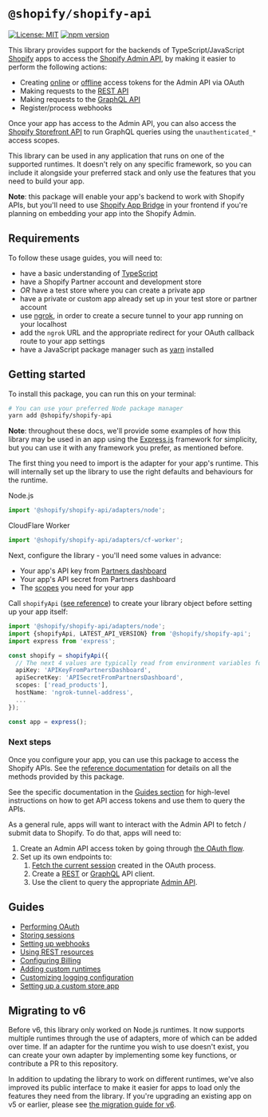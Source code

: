 # `@shopify/shopify-api`

<!-- ![Build Status]() -->

[![License: MIT](https://img.shields.io/badge/License-MIT-green.svg)](LICENSE.md)
[![npm version](https://badge.fury.io/js/%40shopify%2Fshopify-api.svg)](https://badge.fury.io/js/%40shopify%2Fshopify-api)

This library provides support for the backends of TypeScript/JavaScript [Shopify](https://www.shopify.com) apps to access the [Shopify Admin API](https://shopify.dev/docs/api/admin), by making it easier to perform the following actions:

- Creating [online](https://shopify.dev/docs/apps/auth#online-access) or [offline](https://shopify.dev/docs/apps/auth#offline-access) access tokens for the Admin API via OAuth
- Making requests to the [REST API](https://shopify.dev/docs/api/admin/rest/reference)
- Making requests to the [GraphQL API](https://shopify.dev/docs/api/admin/graphql/reference)
- Register/process webhooks

Once your app has access to the Admin API, you can also access the [Shopify Storefront API](https://shopify.dev/docs/api/storefront) to run GraphQL queries using the `unauthenticated_*` access scopes.

This library can be used in any application that runs on one of the supported runtimes. It doesn't rely on any specific framework, so you can include it alongside your preferred stack and only use the features that you need to build your app.

**Note**: this package will enable your app's backend to work with Shopify APIs, but you'll need to use [Shopify App Bridge](https://shopify.dev/docs/apps/tools/app-bridge) in your frontend if you're planning on embedding your app into the Shopify Admin.

## Requirements

To follow these usage guides, you will need to:

- have a basic understanding of [TypeScript](https://www.typescriptlang.org/)
- have a Shopify Partner account and development store
- _OR_ have a test store where you can create a private app
- have a private or custom app already set up in your test store or partner account
- use [ngrok](https://ngrok.com), in order to create a secure tunnel to your app running on your localhost
- add the `ngrok` URL and the appropriate redirect for your OAuth callback route to your app settings
- have a JavaScript package manager such as [yarn](https://yarnpkg.com) installed

## Getting started

To install this package, you can run this on your terminal:

```bash
# You can use your preferred Node package manager
yarn add @shopify/shopify-api
```

**Note**: throughout these docs, we'll provide some examples of how this library may be used in an app using the [Express.js](https://expressjs.com/) framework for simplicity, but you can use it with any framework you prefer, as mentioned before.

The first thing you need to import is the adapter for your app's runtime. This will internally set up the library to use the right defaults and behaviours for the runtime.

<div>Node.js

```ts
import '@shopify/shopify-api/adapters/node';
```

</div><div>CloudFlare Worker

```ts
import '@shopify/shopify-api/adapters/cf-worker';
```

</div>

Next, configure the library - you'll need some values in advance:

- Your app's API key from [Partners dashboard](https://www.shopify.com/partners)
- Your app's API secret from Partners dashboard
- The [scopes](https://shopify.dev/docs/api/usage/access-scopes) you need for your app

Call `shopifyApi` ([see reference](./docs/reference/shopifyApi.md)) to create your library object before setting up your app itself:

```ts
import '@shopify/shopify-api/adapters/node';
import {shopifyApi, LATEST_API_VERSION} from '@shopify/shopify-api';
import express from 'express';

const shopify = shopifyApi({
  // The next 4 values are typically read from environment variables for added security
  apiKey: 'APIKeyFromPartnersDashboard',
  apiSecretKey: 'APISecretFromPartnersDashboard',
  scopes: ['read_products'],
  hostName: 'ngrok-tunnel-address',
  ...
});

const app = express();
```

### Next steps

Once you configure your app, you can use this package to access the Shopify APIs.
See the [reference documentation](./docs/reference/README.md) for details on all the methods provided by this package.

See the specific documentation in the [Guides section](#guides) for high-level instructions on how to get API access tokens and use them to query the APIs.

As a general rule, apps will want to interact with the Admin API to fetch / submit data to Shopify.
To do that, apps will need to:

1. Create an Admin API access token by going through [the OAuth flow](docs/guides/oauth.md).
1. Set up its own endpoints to:
   1. [Fetch the current session](docs/guides/oauth.md#using-sessions) created in the OAuth process.
   1. Create a [REST](docs/reference/clients/Rest.md) or [GraphQL](docs/reference/clients/Graphql.md) API client.
   1. Use the client to query the appropriate [Admin API](https://shopify.dev/api/admin).

## Guides

- [Performing OAuth](docs/guides/oauth.md)
- [Storing sessions](docs/guides/session-storage.md)
- [Setting up webhooks](docs/guides/webhooks.md)
- [Using REST resources](docs/guides/rest-resources.md)
- [Configuring Billing](docs/guides/billing.md)
- [Adding custom runtimes](docs/guides/runtimes.md)
- [Customizing logging configuration](docs/guides/logger.md)
- [Setting up a custom store app](docs/guides/custom-store-app.md)

## Migrating to v6

Before v6, this library only worked on Node.js runtimes. It now supports multiple runtimes through the use of adapters, more of which can be added over time.
If an adapter for the runtime you wish to use doesn't exist, you can create your own adapter by implementing some key functions, or contribute a PR to this repository.

In addition to updating the library to work on different runtimes, we've also improved its public interface to make it easier for apps to load only the features they need from the library.
If you're upgrading an existing app on v5 or earlier, please see [the migration guide for v6](docs/migrating-to-v6.md).
